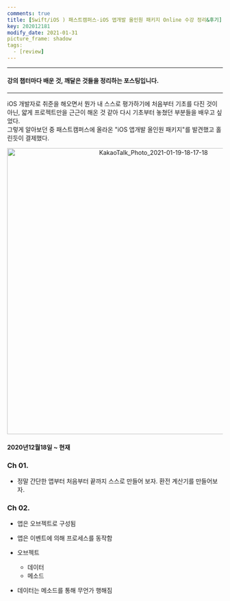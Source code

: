 ```yaml
---
comments: true
title: [Swift/iOS ) 패스트캠퍼스-iOS 앱개발 올인원 패키지 Online 수강 정리&후기]
key: 202012181
modify_date: 2021-01-31
picture_frame: shadow
tags:
  - [review]
---
```


***
 
#### 강의 챕터마다 배운 것, 깨달은 것들을 정리하는 포스팅입니다.
 
***

iOS 개발자로 취준을 해오면서 뭔가 내 스스로 평가하기에 처음부터 기초를 다진 것이 아닌, 얇게 프로젝트만을 근근이 해온 것 같아 다시 기초부터 놓쳤던 부분들을 배우고 싶었다.   
그렇게 알아보던 중 패스트캠퍼스에 올라온 "iOS 앱개발 올인원 패키지"를 발견했고 홀린듯이 결제했다.
 
<p style="text-align:center"><img width="668" alt="KakaoTalk_Photo_2021-01-19-18-17-18" src="https://user-images.githubusercontent.com/50580583/105013429-96f7c280-5a82-11eb-9106-2e3ed95ee362.png"></p>
 
#### 2020년12월18일 ~ 현재
 
### Ch 01.
 
- 정말 간단한 앱부터 처음부터 끝까지 스스로 만들어 보자. 환전 계산기를 만들어보자.
 
### Ch 02.
 
- 앱은 오브젝트로 구성됨
- 앱은 이벤트에 의해 프로세스를 동작함
 
- 오브젝트
  - 데이터
  - 메소드
- 데이터는 메소드를 통해 무언가 행해짐
